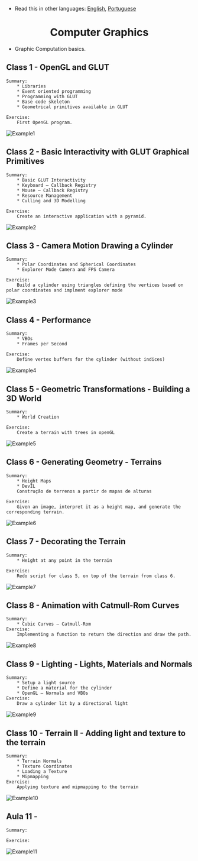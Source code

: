 * Read this in other languages: [English](README.md), [Portuguese](README.pt.md)

<div align="center">
	<h1><strong>Computer Graphics</strong></h1>
</div>

* Graphic Computation basics.

## Class 1 - OpenGL and GLUT

	Summary:
		* Libraries
		* Event oriented programming
		* Programming with GLUT
		* Base code skeleton
		* Geometrical primitives available in GLUT

	Exercise:
		First OpenGL program.
		
![Example1](class1/example.png)
	

## Class 2 - Basic Interactivity with GLUT Graphical Primitives

	Summary:
		* Basic GLUT Interactivity	
		* Keyboard – Callback Registry
		* Mouse – Callback Registry
		* Resource Management
		* Culling and 3D Modelling

	Exercise:
		Create an interactive application with a pyramid.
		
![Example2](class2/example.png)

## Class 3 - Camera Motion Drawing a Cylinder

	Summary:
		* Polar Coordinates and Spherical Coordinates
		* Explorer Mode Camera and FPS Camera

	Exercise:
		Build a cylinder using triangles defining the vertices based on polar coordinates and implment explorer mode
		
![Example3](class3/example.png)

## Class 4 - Performance

	Summary:
		* VBOs
		* Frames per Second

	Exercise:
		Define vertex buffers for the cylinder (without indices)
		
![Example4](class4/example.png)

## Class 5 - Geometric Transformations - Building a 3D World

	Summary:
		* World Creation

	Exercise:
		Create a terrain with trees in openGL

![Example5](class5/example.png)

## Class 6 - Generating Geometry - Terrains

	Summary:
		* Height Maps
		* DevIL
		Construção de terrenos a partir de mapas de alturas

	Exercise:
		Given an image, interpret it as a height map, and generate the corresponding terrain.


![Example6](class6/example.png)

## Class 7 - Decorating the Terrain

	Summary:
		* Height at any point in the terrain

	Exercise:
		Redo script for class 5, on top of the terrain from class 6.

![Example7](class7/example.png)

## Class 8 - Animation with Catmull-Rom Curves

	Summary:
		* Cubic Curves – Catmull-Rom
	Exercise:
		Implementing a function to return the direction and draw the path.

![Example8](class8/example.png)

## Class 9 - Lighting - Lights, Materials and Normals

	Summary:
		* Setup a light source
		* Define a material for the cylinder
		* OpenGL – Normals and VBOs
	Exercise:
		Draw a cylinder lit by a directional light

![Example9](class9/example.png)

## Class 10 - Terrain II - Adding light and texture to the terrain

	Summary:
		* Terrain Normals
		* Texture Coordinates
		* Loading a Texture
		* Mipmapping
	Exercise:
		Applying texture and mipmapping to the terrain

![Example10](class10/example.png)

## Aula 11 - 

	Summary:

	Exercise:
![Example11](class11/example.png)

